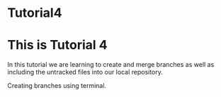 # Tutorial4

# This is Tutorial 4

In this tutorial we are learning to create and merge branches as well as including the untracked files into our local repository.

Creating branches  using terminal.